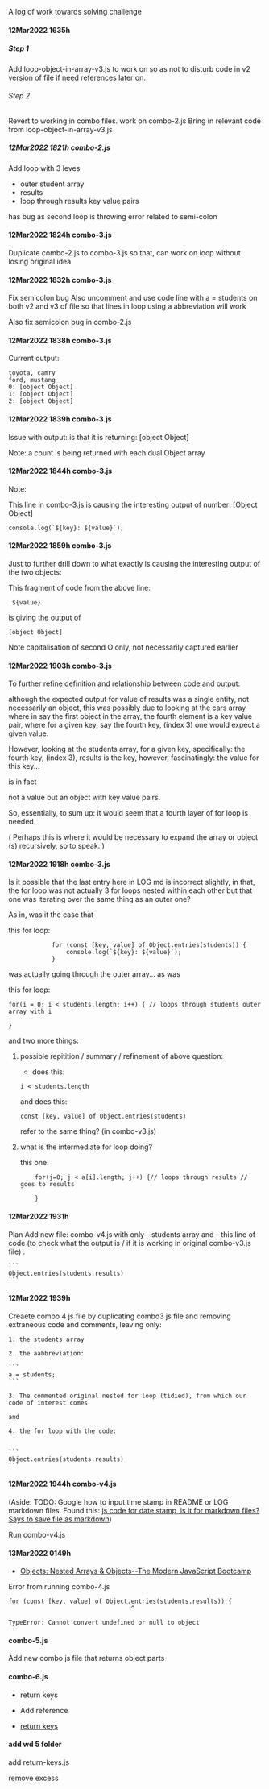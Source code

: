 A log of work towards solving challenge

#### 12Mar2022 1635h
##### Step 1
Add loop-object-in-array-v3.js
to work on
so as not to disturb code in v2 version of file if need references later on.

###### Step 2
Revert to working in combo files.
work on combo-2.js
Bring in relevant code from 
loop-object-in-array-v3.js

##### 12Mar2022 1821h combo-2.js
Add loop with 3 leves
- outer student array
- results
- loop through results key value pairs

has bug as second loop is throwing error related to semi-colon

#### 12Mar2022 1824h combo-3.js
Duplicate combo-2.js
to
combo-3.js
so that,
can work on loop
without losing original idea

#### 12Mar2022 1832h combo-3.js
Fix semicolon bug
Also uncomment and use code line with a = students on both v2 and v3 of file
so that lines in loop using a abbreviation will work

Also fix semicolon bug in combo-2.js

#### 12Mar2022 1838h combo-3.js
Current output:

```
toyota, camry
ford, mustang
0: [object Object]
1: [object Object]
2: [object Object]
```

#### 12Mar2022 1839h combo-3.js
Issue with output: 
is that it is
returning:
[object Object]

Note: a count is being returned with each dual Object array

#### 12Mar2022 1844h combo-3.js
Note: 

This line in combo-3.js
is causing the interesting output of
number: [Object Object]

```
console.log(`${key}: ${value}`);

```

#### 12Mar2022 1859h combo-3.js
Just to further drill down to what exactly is causing the interesting output of the two objects:

This fragment of code from the above line:

```
 ${value}
 ```

is giving the output of 

```
[object Object]
```

Note capitalisation of second O only, not necessarily captured earlier 


#### 12Mar2022 1903h combo-3.js
To further refine definition and relationship
between code and output:

although the expected output
for
value
of results
was a single entity, not necessarily an object,
this was possibly due to looking at the cars array
where 
in say the first object in the array,
the fourth element is a
key value pair,
where
for a given key,
say the fourth key, (index 3)
one would expect
a given value.


However,
looking at the students array,
for a given key,
specifically:
the fourth key, (index 3),
results is the key,
however,
fascinatingly:
the value for this key...

is in fact

not a value but an object 
with key value pairs.

So, essentially, to sum up:
it would seem
that a fourth layer of for loop is needed.

(
Perhaps this is where it would be necessary to expand the array or object (s)
recursively,
so to speak.
)

#### 12Mar2022 1918h combo-3.js
Is it possible that
the last entry here in LOG md
is incorrect slightly,
in that,
the for loop was not actually 3 for loops nested within each other
but that one was iterating over the same thing as an outer one?

As in, 
was it the case that 

this for loop:

```
            for (const [key, value] of Object.entries(students)) {
                console.log(`${key}: ${value}`);
            }
```

was actually going through the outer array...
as was

this for loop:

```
for(i = 0; i < students.length; i++) { // loops through students outer array with i

}
```

and two more things:

1. possible repitition / summary / refinement of above question:
    - does this:

    ```
    i < students.length
    ```

    and does this:

    ```
    const [key, value] of Object.entries(students)
    ```

    refer to the same thing? (in combo-v3.js)

2. what is the intermediate for loop doing?

    this one:

    ```
        for(j=0; j < a[i].length; j++) {// loops through results // goes to results
        
        }
    ```

#### 12Mar2022 1931h
Plan
Add new file:
combo-v4.js
with only 
    - students array
        and
    - this line of code (to check what the output is / if it is working in original combo-v3.js file) :

    ```
    Object.entries(students.results)
    ```

#### 12Mar2022 1939h
Creaete combo 4 js file
by duplicating combo3 js file
and removing 
extraneous code and comments,
leaving only: 
    
    1. the students array
    
    2. the aabbreviation:

    ```
    a = students;
    ```
    
    3. The commented original nested for loop (tidied), from which our code of interest comes
    
    and
    
    4. the for loop with the code:

    
    ```
    Object.entries(students.results)
    ```


#### 12Mar2022 1944h combo-v4.js

(Aside: TODO: Google how to input time stamp in README or LOG markdown files. Found this: [js code for date stamp, is it for markdown files? Says to save file as markdown](https://github.com/gsantner/markor/issues/374))

Run combo-v4.js


#### 13Mar2022 0149h

- [Objects: Nested Arrays & Objects--The Modern JavaScript Bootcamp](https://www.youtube.com/watch?v=D77ANP60DaU&t=72s&ab_channel=CodeWithSahib)

Error from running combo-4.js

```
for (const [key, value] of Object.entries(students.results)) {
                                  ^

TypeError: Cannot convert undefined or null to object
```

#### combo-5.js
Add new combo js file that returns object parts

#### combo-6.js

- return keys

- Add reference 
- [return keys](https://stackoverflow.com/questions/8430336/get-keys-of-json-object-in-javascript)


#### add wd 5 folder

add return-keys.js

remove excess
